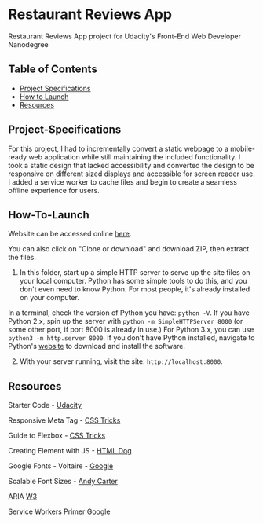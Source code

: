 # Restaurant Reviews App

Restaurant Reviews App project for Udacity's Front-End Web Developer Nanodegree

## Table of Contents

- [Project Specifications](#Project-Specifications)
- [How to Launch](#How-To-Launch)
- [Resources](#Resources)

## Project-Specifications

For this project, I had to incrementally convert a static webpage to a mobile-ready web application while still maintaining the included functionality. I took a static design that lacked accessibility and converted the design to be responsive on different sized displays and accessible for screen reader use. I added a service worker to cache files and begin to create a seamless offline experience for users.

## How-To-Launch

Website can be accessed online [here](https://kaahlan.github.io/restaurant-reviews/).

You can also click on "Clone or download" and download ZIP, then extract the files.

1. In this folder, start up a simple HTTP server to serve up the site files on your local computer. Python has some simple tools to do this, and you don't even need to know Python. For most people, it's already installed on your computer.

In a terminal, check the version of Python you have: `python -V`. If you have Python 2.x, spin up the server with `python -m SimpleHTTPServer 8000` (or some other port, if port 8000 is already in use.) For Python 3.x, you can use `python3 -m http.server 8000`. If you don't have Python installed, navigate to Python's [website](https://www.python.org/) to download and install the software.

2. With your server running, visit the site: `http://localhost:8000`.

## Resources

Starter Code - [Udacity](https://github.com/udacity/mws-restaurant-stage-1/tree/google-maps)

Responsive Meta Tag - [CSS Tricks](https://css-tricks.com/snippets/html/responsive-meta-tag/)

Guide to Flexbox - [CSS Tricks](https://css-tricks.com/snippets/css/a-guide-to-flexbox/)

Creating Element with JS - [HTML Dog](https://htmldog.com/guides/javascript/advanced/creatingelements/)

Google Fonts - Voltaire - [Google](https://fonts.google.com/specimen/Voltaire?selection.family=Voltaire)

Scalable Font Sizes - [Andy Carter](https://andy-carter.com/blog/using-scalable-css-units-for-font-sizeshttps://stackoverflow.com/questions/33742253/smooth-css-transition-using-media-queries)

ARIA [W3](https://www.w3.org/TR/wai-aria-1.1/)

Service Workers Primer [Google](https://developers.google.com/web/fundamentals/primers/service-workers/)
